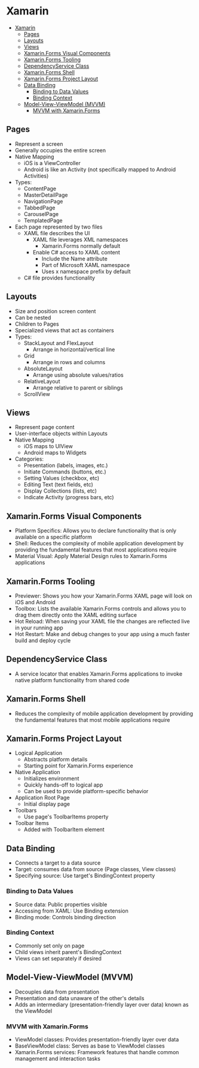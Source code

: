 # Xamarin

- [Xamarin](#xamarin)
  - [Pages](#pages)
  - [Layouts](#layouts)
  - [Views](#views)
  - [Xamarin.Forms Visual Components](#xamarinforms-visual-components)
  - [Xamarin.Forms Tooling](#xamarinforms-tooling)
  - [DependencyService Class](#dependencyservice-class)
  - [Xamarin.Forms Shell](#xamarinforms-shell)
  - [Xamarin.Forms Project Layout](#xamarinforms-project-layout)
  - [Data Binding](#data-binding)
    - [Binding to Data Values](#binding-to-data-values)
    - [Binding Context](#binding-context)
  - [Model-View-ViewModel (MVVM)](#model-view-viewmodel-mvvm)
    - [MVVM with Xamarin.Forms](#mvvm-with-xamarinforms)

## Pages

- Represent a screen
- Generally occupies the entire screen
- Native Mapping
  - iOS is a ViewController
  - Android is like an Activity (not specifically mapped to Android Activities)
- Types:
  - ContentPage
  - MasterDetailPage
  - NavigationPage
  - TabbedPage
  - CarouselPage
  - TemplatedPage
- Each page represented by two files
  - XAML file describes the UI
    - XAML file leverages XML namespaces
      - Xamarin.Forms normally default
    - Enable C# access to XAML content
      - Include the Name attribute
      - Part of Microsoft XAML namespace
      - Uses x namespace prefix by default
  - C# file provides functionality

## Layouts

- Size and position screen content
- Can be nested
- Children to Pages
- Specialized views that act as containers
- Types:
  - StackLayout and FlexLayout
    - Arrange in horizontal/vertical line
  - Grid
    - Arrange in rows and columns
  - AbsoluteLayout
    - Arrange using absolute values/ratios
  - RelativeLayout
    - Arrange relative to parent or siblings
  - ScrollView

## Views

- Represent page content
- User-interface objects within Layouts
- Native Mapping
  - iOS maps to UIView
  - Android maps to Widgets
- Categories:
  - Presentation (labels, images, etc.)
  - Initiate Commands (buttons, etc.)
  - Setting Values (checkbox, etc)
  - Editing Text (text fields, etc)
  - Display Collections (lists, etc)
  - Indicate Activity (progress bars, etc)

## Xamarin.Forms Visual Components

- Platform Specifics: Allows you to declare functionality that is only available on a specific platform
- Shell: Reduces the complexity of mobile application development by providing the fundamental features that most applications require
- Material Visual: Apply Material Design rules to Xamarin.Forms applications

## Xamarin.Forms Tooling

- Previewer: Shows you how your Xamarin.Forms XAML page will look on iOS and Android
- Toolbox: Lists the available Xamarin.Forms controls and allows you to drag them directly onto the XAML editing surface
- Hot Reload: When saving your XAML file the changes are reflected live in your running app
- Hot Restart: Make and debug changes to your app using a much faster build and deploy cycle

## DependencyService Class

- A service locator that enables Xamarin.Forms applications to invoke native platform functionality from shared code

## Xamarin.Forms Shell

- Reduces the complexity of mobile application development by providing the fundamental features that most mobile applications require

## Xamarin.Forms Project Layout

- Logical Application
  - Abstracts platform details
  - Starting point for Xamarin.Forms experience
- Native Application
  - Initializes environment
  - Quickly hands-off to logical app
  - Can be used to provide platform-specific behavior
- Application Root Page
  - Initial display page
- Toolbars
  - Use page's ToolbarItems property
- Toolbar Items
  - Added with ToolbarItem element

## Data Binding

- Connects a target to a data source
- Target: consumes data from source (Page classes, View classes)
- Specifying source: Use target's BindingContext property

### Binding to Data Values

- Source data: Public properties visible
- Accessing from XAML: Use Binding extension
- Binding mode: Controls binding direction

### Binding Context

- Commonly set only on page
- Child views inherit parent's BindingContext
- Views can set separately if desired

## Model-View-ViewModel (MVVM)

- Decouples data from presentation
- Presentation and data unaware of the other's details
- Adds an intermediary (presentation-friendly layer over data) known as the ViewModel

### MVVM with Xamarin.Forms

- ViewModel classes: Provides presentation-friendly layer over data
- BaseViewModel class: Serves as base to ViewModel classes
- Xamarin.Forms services: Framework features that handle common management and interaction tasks
